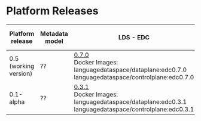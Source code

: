 # Platform Releases 

| Platform release  | Metadata model    | LDS - EDC        | LDS - Proxy  | LDS - UI      | ElasticSearch  | Postgresql    | docker-compose installation  |  
| ----------------- | ----------------- | ---------------- |------------- | ------------- | -------------- | ------------- | -----------------------------
| 0.5 <br> (working version)       | ?? |[0.7.0](https://github.com/LanguageDataSpace/lds-edc/tree/edc0.7.0) <br> Docker Images: languagedataspace/dataplane:edc0.7.0 languagedataspace/controlplane:edc0.7.0 | [0.7.0](https://github.com/LanguageDataSpace/lds-proxy-backend/tree/0.7.0) <br> Docker Image: languagedataspace/edcproxy:0.7.0 <br> | [0.7.0](https://github.com/LanguageDataSpace/lds-edc-ui/tree/0.7.0) <br> Docker Image: languagedataspace/lds-ui:0.7.0 | 8.10.2 <br> Docker Image: elasticsearch:8.10.2 <br>| 15.0.0 <br> Docker Image: bitnami/postgresql:15.0.0 | [0.7.0](https://github.com/LanguageDataSpace/Deployment/tree/0.7.0)
| 0.1-alpha <br>        | ?? | [0.3.1](https://github.com/LanguageDataSpace/lds-edc/tree/edc0.3.1) <br> Docker Images: languagedataspace/dataplane:edc0.3.1 languagedataspace/controlplane:edc0.3.1 | [0.3.1](https://github.com/LanguageDataSpace/lds-proxy-backend/tree/0.3.1) <br> Docker Image: languagedataspace/edcproxy:0.3.1 <br> | [0.3.1patch](https://github.com/LanguageDataSpace/lds-edc-ui/tree/0.3.1patch) <br> Docker Image: languagedataspace/lds-ui:0.3.1patch | 8.10.2 <br> Docker Image: elasticsearch:8.10.2 <br>| 15.0.0 <br> Docker Image: bitnami/postgresql:15.0.0 | [0.3.1](https://github.com/LanguageDataSpace/Deployment/tree/0.3.1)







